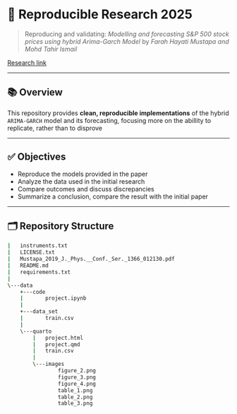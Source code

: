 # 🧪 Reproducible Research 2025

> Reproducing and validating: *Modelling and forecasting S&P 500 stock prices
using hybrid Arima-Garch Model* by *Farah Hayati Mustapa and Mohd Tahir Ismail* 

[Research link](https://iopscience.iop.org/article/10.1088/1742-6596/1366/1/012130/pdf)

---

## 📚 Overview

This repository provides **clean, reproducible implementations** of the hybrid `ARIMA-GARCH` model and its forecasting, focusing more on the abillity to replicate, rather than to disprove

---

## ✅ Objectives

- Reproduce the models provided in the paper
- Analyze the data used in the initial research
- Compare outcomes and discuss discrepancies
- Summarize a conclusion, compare the result with the initial paper

---

## 🗂️ Repository Structure

```bash
|   instruments.txt
|   LICENSE.txt
|   Mustapa_2019_J._Phys.__Conf._Ser._1366_012130.pdf
|   README.md
|   requirements.txt
|
\---data
    +---code
    |       project.ipynb
    |
    +---data_set
    |       train.csv
    |
    \---quarto
        |   project.html
        |   project.qmd
        |   train.csv
        |
        \---images
                figure_2.png
                figure_3.png
                figure_4.png
                table_1.png
                table_2.png
                table_3.png
```
